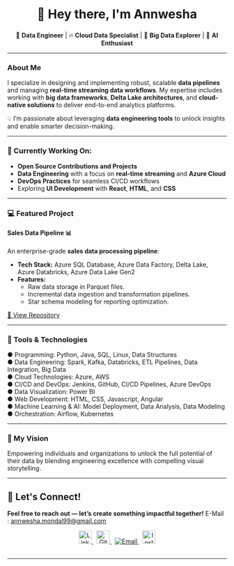 
<h1 align="center">👋 Hey there, I'm Annwesha</h1>

###

<p align="center">
🌟 <b>Data Engineer</b> | 🔥 <b>Cloud Data Specialist</b> | 🚢 <b>Big Data Explorer</b> | 🧠 <b>AI Enthusiast</b>
</p>

---

### About Me  
I specialize in designing and implementing robust, scalable **data pipelines** and managing **real-time streaming data workflows**. My expertise includes working with **big data frameworks**, **Delta Lake architectures**, and **cloud-native solutions** to deliver end-to-end analytics platforms.  

💡 I’m passionate about leveraging **data engineering tools** to unlock insights and enable smarter decision-making.  

---

### 🔨 Currently Working On:
- **Open Source Contributions and Projects**  
- **Data Engineering** with a focus on **real-time streaming** and **Azure Cloud**  
- **DevOps Practices** for seamless CI/CD workflows  
- Exploring **UI Development** with **React**, **HTML**, and **CSS**  

---

### 💻 Featured Project  

#### **Sales Data Pipeline** 📊  
An enterprise-grade **sales data processing pipeline**:  
- **Tech Stack:** Azure SQL Database, Azure Data Factory, Delta Lake, Azure Databricks, Azure Data Lake Gen2  
- **Features:**  
  - Raw data storage in Parquet files.  
  - Incremental data ingestion and transformation pipelines.  
  - Star schema modeling for reporting optimization.  

[🔗 View Repository](https://github.com/Annwesha24/Car-Sales-Analysis-DE-Project)

---
 
### 🔧 Tools & Technologies  

● Programming: Python, Java, SQL, Linux, Data Structures<br>
● Data Engineering: Spark, Kafka, Databricks, ETL Pipelines, Data Integration, Big Data<br>
● Cloud Technologies: Azure, AWS<br>
● CI/CD and DevOps: Jenkins, GitHub, CI/CD Pipelines, Azure DevOps<br>
● Data Visualization: Power BI<br>
● Web Development: HTML, CSS, Javascript, Angular<br>
● Machine Learning & AI: Model Deployment, Data Analysis, Data Modeling<br>
● Orchestration: Airflow, Kubernetes

---

### 🌟 My Vision

Empowering individuals and organizations to unlock the full potential of their data by blending engineering excellence with compelling visual storytelling.

---

## 🔗 Let's Connect!  

<b>Feel free to reach out — let’s create something impactful together!</b>
E-Mail : annwesha.mondal99@gmail.com
<p align="center">
  <a href="https://www.linkedin.com/in/annwesha-mondal/" target="_blank">
    <img src="https://raw.githubusercontent.com/rahuldkjain/github-profile-readme-generator/master/src/images/icons/Social/linked-in-alt.svg" alt="LinkedIn" width="30" />
  </a>&nbsp;
  <a href="https://github.com/Annwesha24" target="_blank">
    <img src="https://github.com/rahuldkjain/github-profile-readme-generator/blob/master/src/images/icons/Social/github.svg" alt="GitHub" width='30'>
  </a>&nbsp;
  <a href="annwesha.mondal99@gmail.com" target="_blank">
    <img src="https://img.shields.io/badge/Email-D14836?style=for-the-badge&logo=gmail&logoColor=white" alt="Email">
  </a>&nbsp;
  <a href="https://www.instagram.com/_a.n.n.w.e.s.h.a_/" target="_blank">
    <img src="https://raw.githubusercontent.com/rahuldkjain/github-profile-readme-generator/master/src/images/icons/Social/instagram.svg" alt="Instagram" width="30">
  </a><br><br>
  
</p>

---
